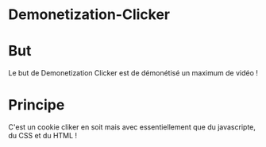 # Demonetization-Clicker

# But
Le but de Demonetization Clicker est de démonétisé un maximum de vidéo !

# Principe
C'est un cookie cliker en soit mais avec essentiellement que du javascripte, du CSS et du HTML !
